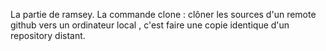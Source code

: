 La partie de ramsey.
La commande clone :
clôner les sources d'un remote github vers un ordinateur local , c'est faire une copie identique d'un repository distant.